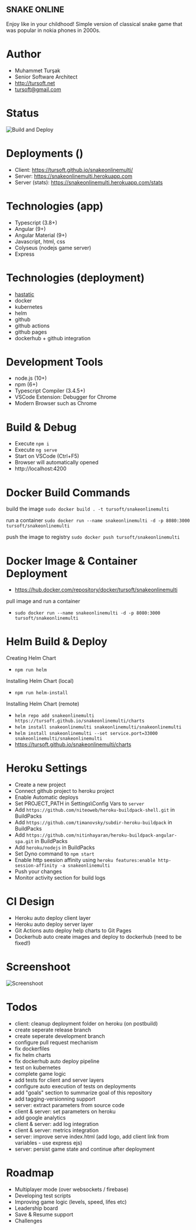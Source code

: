 ## SNAKE ONLINE
Enjoy like in your childhood!
Simple version of classical snake game that was popular in nokia phones in 2000s.

# Author
* Muhammet Turşak
* Senior Software Architect
* http://tursoft.net
* tursoft@gmail.com

# Status
![Build and Deploy](https://github.com/tursoft/snakeonlinemulti/workflows/Build%20and%20Deploy/badge.svg?branch=master)

# Deployments ()
* Client: https://tursoft.github.io/snakeonlinemulti/
* Server: https://snakeonlinemulti.herokuapp.com
* Server (stats): https://snakeonlinemulti.herokuapp.com/stats

# Technologies (app)
* Typescript (3.8+)
* Angular (9+)
* Angular Material (9+)
* Javascript, html, css
* Colyseus (nodejs game server)
* Express

# Technologies (deployment)
* [hastatic](https://github.com/abhin4v/hastatic)
* docker
* kubernetes
* helm
* github
* github actions
* github pages
* dockerhub + github integration

# Development Tools
* node.js (10+)
* npm (6+)
* Typescript Compiler (3.4.5+)
* VSCode Extension: Debugger for Chrome
* Modern Browser such as Chrome

# Build & Debug
* Execute `npm i`
* Execute `ng serve`
* Start on VSCode (Ctrl+F5)
* Browser will automatically opened
* http://localhost:4200


# Docker Build Commands

build the image
`sudo docker build . -t tursoft/snakeonlinemulti`

run a container
`sudo docker run --name snakeonlinemulti -d -p 8080:3000 tursoft/snakeonlinemulti`

push the image to registry
`sudo docker push tursoft/snakeonlinemulti`

# Docker Image & Container Deployment
* https://hub.docker.com/repository/docker/tursoft/snakeonlinemulti

pull image and run a container
* `sudo docker run --name snakeonlinemulti -d -p 8080:3000 tursoft/snakeonlinemulti`

# Helm Build & Deploy
Creating Helm Chart
* `npm run helm`

Installing Helm Chart (local)
* `npm run helm-install`

Installing Helm Chart (remote)
* `helm repo add snakeonlinemulti https://tursoft.github.io/snakeonlinemulti/charts`
* `helm install snakeonlinemulti snakeonlinemulti/snakeonlinemulti`
* `helm install snakeonlinemulti --set service.port=33000 snakeonlinemulti/snakeonlinemulti`
* https://tursoft.github.io/snakeonlinemulti/charts


# Heroku Settings
* Create a new project
* Connect github project to heroku project
* Enable Automatic deploys
* Set PROJECT_PATH in Settings\Config Vars to `server`
* Add `https://github.com/niteoweb/heroku-buildpack-shell.git` in BuildPacks
* Add `https://github.com/timanovsky/subdir-heroku-buildpack` in BuildPacks
* Add `https://github.com/nitinhayaran/heroku-buildpack-angular-spa.git` in BuildPacks
* Add `heroku/nodejs` in BuildPacks
* Set Dyno command to `npm start`
* Enable http seesion affinity using `heroku features:enable http-session-affinity -a snakeonlinemulti` 
* Push your changes
* Monitor activity section for build logs


# CI Design
* Heroku auto deploy client layer
* Heroku auto deploy server layer
* Git Actions auto deploy help charts to Git Pages
* Dockerhub auto create images and deploy to dockerhub (need to be fixed!)

# Screenshoot
![Screenshoot][screenshoot1]

[screenshoot1]: https://github.com/tursoft/snakeonlinemulti/blob/master/snake.gif?raw=true "Screenshoot"


# Todos
* client: cleanup deployment folder on heroku (on postbuild)
* create seperate release branch
* create seperate development branch
* configure pull request mechanism
* fix dockerfiles
* fix helm charts
* fix dockerhub auto deploy pipeline
* test on kubernetes
* complete game logic
* add tests for client and server layers
* configure auto execution of tests on deployments
* add "goals" section to summarize goal of this repository
* add tagging-versionning support
* server: extract parameters from source code
* client & server: set parameters on heroku
* add google analytics
* client & server: add log integration
* client & server: metrics integration
* server: improve serve index.html (add logo, add client link from variables - use express ejs)
* server: persist game state and continue after deployment


# Roadmap
* Multiplayer mode (over websockets / firebase)
* Developing test scripts
* Improving game logic (levels, speed, lifes etc)
* Leadership board
* Save & Resume support
* Challenges


